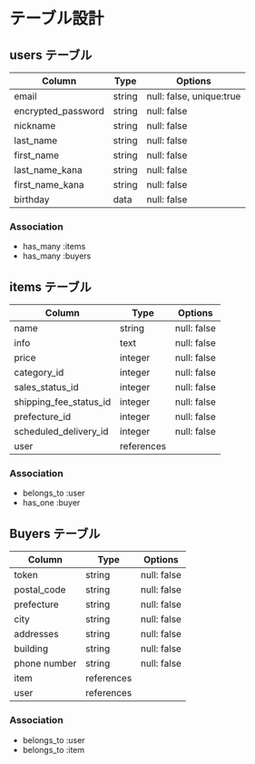 # テーブル設計

## users テーブル

| Column             | Type   | Options                  |
| ------------------ | ------ | ------------------------ |
| email              | string | null: false, unique:true |
| encrypted_password | string | null: false              |
| nickname           | string | null: false              |
| last_name          | string | null: false              |
| first_name         | string | null: false              |
| last_name_kana     | string | null: false              |
| first_name_kana    | string | null: false              |
| birthday           | data   | null: false              |

### Association

- has_many :items
- has_many :buyers

## items テーブル

| Column                 | Type       | Options     |
| ---------------------- | ---------- | ----------- |
| name                   | string     | null: false |
| info                   | text       | null: false |
| price                  | integer    | null: false |
| category_id            | integer    | null: false |
| sales_status_id        | integer    | null: false |
| shipping_fee_status_id | integer    | null: false |
| prefecture_id          | integer    | null: false |
| scheduled_delivery_id  | integer    | null: false |
| user                   | references |             |

### Association

- belongs_to :user
- has_one :buyer

## Buyers テーブル

| Column        | Type       | Options     |
| ------------- | ---------- | ----------- |
| token         | string     | null: false |
| postal_code   | string     | null: false |
| prefecture    | string     | null: false |
| city          | string     | null: false |
| addresses     | string     | null: false |
| building      | string     | null: false |
| phone number  | string     | null: false |
| item          | references |             |
| user          | references |             |

### Association

- belongs_to :user
- belongs_to :item